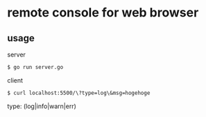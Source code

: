 # remote console for web browser

## usage
server
```bash
$ go run server.go
```

client
```bash
$ curl localhost:5500/\?type=log\&msg=hogehoge
```
type: (log|info|warn|err)
